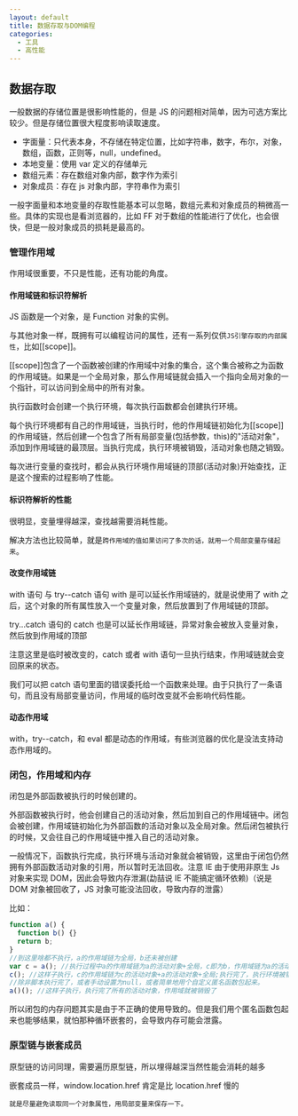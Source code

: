 ```yaml
---
layout: default
title: 数据存取与DOM编程
categories:
  - 工具
  - 高性能
---
```


## 数据存取

一般数据的存储位置是很影响性能的，但是 JS 的问题相对简单，因为可选方案比较少。但是存储位置很大程度影响读取速度。

- 字面量：只代表本身，不存储在特定位置，比如字符串，数字，布尔，对象，数组，函数，正则等，null，undefined。
- 本地变量：使用 var 定义的存储单元
- 数组元素：存在数组对象内部，数字作为索引
- 对象成员：存在 js 对象内部，字符串作为索引

一般字面量和本地变量的存取性能基本可以忽略，数组元素和对象成员的稍微高一些。具体的实现也是看浏览器的，比如 FF 对于数组的性能进行了优化，也会很快，但是一般对象成员的损耗是最高的。

### 管理作用域

作用域很重要，不只是性能，还有功能的角度。

#### 作用域链和标识符解析

JS 函数是一个对象，是 Function 对象的实例。

与其他对象一样，既拥有可以编程访问的属性，还有一系列仅供`JS引擎存取的内部属性`，比如[[scope]]。

[[scope]]包含了一个函数被创建的作用域中对象的集合，这个集合被称之为函数的作用域链。如果是一个全局对象，那么作用域链就会插入一个指向全局对象的一个指针，可以访问到全局中的所有对象。

执行函数时会创建一个执行环境，每次执行函数都会创建执行环境。

每个执行环境都有自己的作用域链，当执行时，他的作用域链初始化为[[scope]]的作用域链，然后创建一个包含了所有局部变量(包括参数，this)的"活动对象"，添加到作用域链的最顶层。当执行完成，执行环境被销毁，活动对象也随之销毁。

每次进行变量的查找时，都会从执行环境作用域链的顶部(活动对象)开始查找，正是这个搜索的过程影响了性能。

#### 标识符解析的性能

很明显，变量埋得越深，查找越需要消耗性能。

解决方法也比较简单，就是`跨作用域的值如果访问了多次的话，就用一个局部变量存储起来`。

#### 改变作用域链

with 语句 与 try--catch 语句
with 是可以延长作用域链的，就是说使用了 with 之后，这个对象的所有属性放入一个变量对象，然后放置到了作用域链的顶部。

try...catch 语句的 catch 也是可以延长作用域链，异常对象会被放入变量对象，然后放到作用域的顶部

注意这里是临时被改变的，catch 或者 with 语句一旦执行结束，作用域链就会变回原来的状态。

我们可以把 catch 语句里面的错误委托给一个函数来处理。由于只执行了一条语句，而且没有局部变量访问，作用域的临时改变就不会影响代码性能。

#### 动态作用域

with，try--catch，和 eval 都是动态的作用域，有些浏览器的优化是没法支持动态作用域的。

### 闭包，作用域和内存

闭包是外部函数被执行的时候创建的。

外部函数被执行时，他会创建自己的活动对象，然后加到自己的作用域链中。闭包会被创建，作用域链初始化为外部函数的活动对象以及全局对象。然后闭包被执行的时候，又会往自己的作用域链中推入自己的活动对象。

一般情况下，函数执行完成，执行环境与活动对象就会被销毁，这里由于闭包仍然拥有外部函数活动对象的引用，所以暂时无法回收。注意 IE 由于使用非原生 Js 对象来实现 DOM，因此会导致内存泄漏(勐喆说 IE 不能搞定循环依赖)（说是 DOM 对象被回收了，JS 对象可能没法回收，导致内存的泄露）

比如：

```javascript
function a() {
  function b() {}
  return b;
}
//到这里啥都不执行，a的作用域链为全局，b还未被创建
var c = a(); //执行过程中a的作用域链为a的活动对象+全局，c即为b，作用域链为a的活动对象+全局。执行完a的执行环境销毁，但是a的活动对象还存在，因为c引用着。
c(); //这样子执行，c的作用域链为c的活动对象+a的活动对象+全局;执行完了，执行环境被销毁，c的作用域链为a的活动对象+全局，所以a的活动对象就不会被回收
//除非脚本执行完了，或者手动设置为null，或者简单地用个自定义匿名函数包起来。
a()(); //这样子执行，执行完了所有的活动对象，作用域就被销毁了
```

所以闭包的内存问题其实是由于不正确的使用导致的。但是我们用个匿名函数包起来也能够结果，就怕那种循环嵌套的，会导致内存可能会泄露。

### 原型链与嵌套成员

原型链的访问同理，需要遍历原型链，所以埋得越深当然性能会消耗的越多

嵌套成员一样，window.location.href 肯定是比 location.href 慢的

    就是尽量避免读取同一个对象属性，用局部变量来保存一下。
